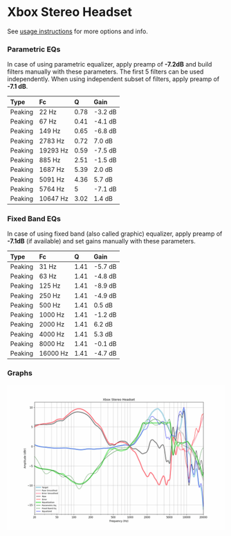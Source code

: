 # Xbox Stereo Headset
See [usage instructions](https://github.com/jaakkopasanen/AutoEq#usage) for more options and info.

### Parametric EQs
In case of using parametric equalizer, apply preamp of **-7.2dB** and build filters manually
with these parameters. The first 5 filters can be used independently.
When using independent subset of filters, apply preamp of **-7.1 dB**.

| Type    | Fc       |    Q | Gain    |
|:--------|:---------|:-----|:--------|
| Peaking | 22 Hz    | 0.78 | -3.2 dB |
| Peaking | 67 Hz    | 0.41 | -4.1 dB |
| Peaking | 149 Hz   | 0.65 | -6.8 dB |
| Peaking | 2783 Hz  | 0.72 | 7.0 dB  |
| Peaking | 19293 Hz | 0.59 | -7.5 dB |
| Peaking | 885 Hz   | 2.51 | -1.5 dB |
| Peaking | 1687 Hz  | 5.39 | 2.0 dB  |
| Peaking | 5091 Hz  | 4.36 | 5.7 dB  |
| Peaking | 5764 Hz  | 5    | -7.1 dB |
| Peaking | 10647 Hz | 3.02 | 1.4 dB  |

### Fixed Band EQs
In case of using fixed band (also called graphic) equalizer, apply preamp of **-7.1dB**
(if available) and set gains manually with these parameters.

| Type    | Fc       |    Q | Gain    |
|:--------|:---------|:-----|:--------|
| Peaking | 31 Hz    | 1.41 | -5.7 dB |
| Peaking | 63 Hz    | 1.41 | -4.8 dB |
| Peaking | 125 Hz   | 1.41 | -8.9 dB |
| Peaking | 250 Hz   | 1.41 | -4.9 dB |
| Peaking | 500 Hz   | 1.41 | 0.5 dB  |
| Peaking | 1000 Hz  | 1.41 | -1.2 dB |
| Peaking | 2000 Hz  | 1.41 | 6.2 dB  |
| Peaking | 4000 Hz  | 1.41 | 5.3 dB  |
| Peaking | 8000 Hz  | 1.41 | -0.1 dB |
| Peaking | 16000 Hz | 1.41 | -4.7 dB |

### Graphs
![](./Xbox%20Stereo%20Headset.png)
